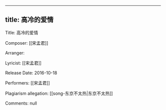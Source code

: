 
---
title: 高冷的爱情
---
Title: 高冷的爱情

Composer: [[宋孟君]]

Arranger: 

Lyricist: [[宋孟君]]

Release Date: 2016-10-18

Performers: [[宋孟君]]

Plagiarism allegation:
[[song-东京不太热|东京不太热]]

Comments:
null
